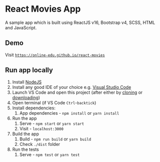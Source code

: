 # React Movies App

A sample app which is built using ReactJS v16, Bootstrap v4, SCSS, HTML and JavaScript.

## Demo

Visit [`https://online-edu.github.io/react-movies`](https://online-edu.github.io/react-movies)

## Run app locally

1.  Install [NodeJS](https://nodejs.org/en/download/)
1.  Install any good IDE of your choice e.g. [Visual Studio Code](https://code.visualstudio.com/)
1.  Launch VS Code and open this project (after either by [cloning](https://github.com/online-edu/react-movies.git) or [downloading](https://github.com/online-edu/react-movies/archive/master.zip))
1.  Open terminal (if VS Code `Ctrl`-`backtick`)
1.  Install dependencies:
    1.  App dependencies - `npm install` or `yarn install`
1.  Run the app
    1.  Serve - `npm start` or `yarn start`
    2.  Visit - `localhost:3000`
1.  Build the app
    1.  Build - `npm run build` or `yarn build`
    2.  Check `./dist` folder
1.  Run the tests
    1.  Serve - `npm test` or `yarn test`
